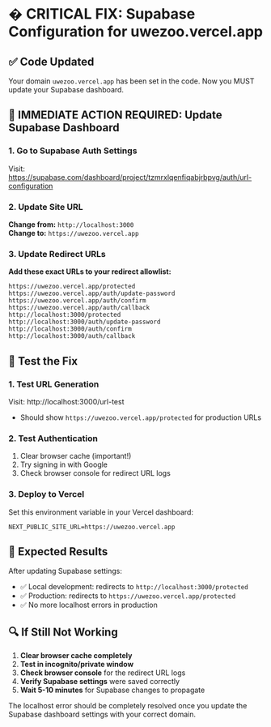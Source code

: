 # � CRITICAL FIX: Supabase Configuration for uwezoo.vercel.app

## ✅ Code Updated
Your domain `uwezoo.vercel.app` has been set in the code. Now you MUST update your Supabase dashboard.

## 🚨 IMMEDIATE ACTION REQUIRED: Update Supabase Dashboard

### 1. Go to Supabase Auth Settings
Visit: https://supabase.com/dashboard/project/tzmrxlqenfiqabjrbpvg/auth/url-configuration

### 2. Update Site URL
**Change from:** `http://localhost:3000`  
**Change to:** `https://uwezoo.vercel.app`

### 3. Update Redirect URLs
**Add these exact URLs to your redirect allowlist:**
```
https://uwezoo.vercel.app/protected
https://uwezoo.vercel.app/auth/update-password
https://uwezoo.vercel.app/auth/confirm
https://uwezoo.vercel.app/auth/callback
http://localhost:3000/protected
http://localhost:3000/auth/update-password
http://localhost:3000/auth/confirm
http://localhost:3000/auth/callback
```

## 🧪 Test the Fix

### 1. Test URL Generation
Visit: http://localhost:3000/url-test
- Should show `https://uwezoo.vercel.app/protected` for production URLs

### 2. Test Authentication
1. Clear browser cache (important!)
2. Try signing in with Google
3. Check browser console for redirect URL logs

### 3. Deploy to Vercel
Set this environment variable in your Vercel dashboard:
```
NEXT_PUBLIC_SITE_URL=https://uwezoo.vercel.app
```

## 🎯 Expected Results

After updating Supabase settings:
- ✅ Local development: redirects to `http://localhost:3000/protected`  
- ✅ Production: redirects to `https://uwezoo.vercel.app/protected`
- ✅ No more localhost errors in production

## 🔍 If Still Not Working

1. **Clear browser cache completely**
2. **Test in incognito/private window**
3. **Check browser console** for the redirect URL logs
4. **Verify Supabase settings** were saved correctly
5. **Wait 5-10 minutes** for Supabase changes to propagate

The localhost error should be completely resolved once you update the Supabase dashboard settings with your correct domain.